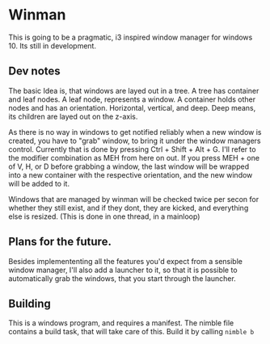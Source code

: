 # Winman

This is going to be a pragmatic, i3 inspired window manager for windows 10. 
Its still in development.

## Dev notes

The basic Idea is, that windows are layed out in a tree. A tree has container
and leaf nodes. A leaf node, represents a window. A container holds other nodes
and has an orientation. Horizontal, vertical, and deep. Deep means, its
children are layed out on the z-axis. 

As there is no way in windows to get notified reliably when a new window is
created, you have to "grab" window, to bring it under the window managers
control. Currently that is done by pressing Ctrl + Shift + Alt + G. I'll refer
to the modifier combination as MEH from here on out.
If you press MEH + one of V, H, or D before grabbing a window, the last window
will be wrapped into a new container with the respective orientation, and the
new window will be added to it.

Windows that are managed by winman will be checked twice per secon for whether
they still exist, and if they dont, they are kicked, and everything else is
resized. (This is done in one thread, in a mainloop)

## Plans for the future.

Besides implemententing all the features you'd expect from a sensible window
manager, I'll also add a launcher to it, so that it is possible to
automatically grab the windows, that you start through the launcher.

## Building

This is a windows program, and requires a manifest. The nimble file contains a
build task, that will take care of this. Build it by calling `nimble b`
